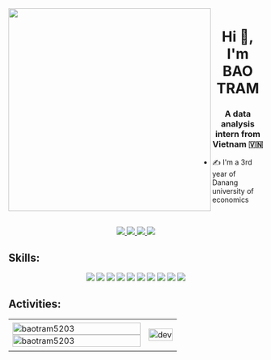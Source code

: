 <img align="left" width="400" src="https://github.githubassets.com/images/modules/profile/profile-first-repo.svg">
<h1 align="center">Hi 👋, I'm BAO TRAM</h1>
<p align="center">
  <h3 align="center">A data analysis intern from Vietnam 🇻🇳 </h3>
</p>


- ✍ I'm a 3rd year of Danang university of economics

<br />

<p align="center">
  <a href="[https://linkedin.com/in/tien-nhm](https://www.linkedin.com/in/tram-nguyen-bao-0b6748222)" target="_blank">
    <img src="https://img.icons8.com/fluent/48/000000/linkedin.png"/>
  </a>
  <a href="https://www.facebook.com/tram.nguyenbao.5203" alt="Facebook">
    <img src="https://img.icons8.com/fluent/48/000000/facebook-new.png" target="_blank" />
  </a> 
  <a href="https://github.com/baotram5203" alt="Github">
    <img src="https://img.icons8.com/fluent/48/000000/github.png"/>
  </a> 
  <a href="mailto:tramnguyenbao5203@gmail.com" alt="Email">
    <img src="https://img.icons8.com/fluent/48/000000/mailing.png"/> 
  </a>
</p>

## Skills:
<p align="center">
  <img src="https://img.icons8.com/color/48/000000/microsoft-sql-server.png"/>
  <img src="https://img.icons8.com/color/48/000000/mysql-logo.png"/>
  <img src="https://img.icons8.com/icon/13441/python"/>
  <img src="https://img.icons8.com/icon/Fycm8TUhWmFU/c-sharp-logo"/>
  <img src="https://img.icons8.com/color/48/000000/git.png"/>
  <img src="https://img.icons8.com/color/48/000000/github-2.png"/>
  <img src="https://img.icons8.com/color/48/000000/visual-studio-code-2019.png"/>
  <img  src="https://img.icons8.com/icon/20909/html-5"/>
  <img src="https://img.icons8.com/icon/21278/css3"/>
  <img src="https://icons8.com/icon/48/000000/figma">
</p>

## Activities:

<table style="width:100%;">
  <tr>
    <td>
      <img src="https://github-readme-stats.vercel.app/api/top-langs/?username=baotram5203&bg_color=FFFFFF00&text_color=179fa3&layout=compact&hide=CSS&langs_count=10&custom_title=Top%20ngôn%20ngữ%20được%20dùng" alt="baotram5203" width="100%"/>
      <img src="https://github-readme-stats.vercel.app/api?username=baotram5203&bg_color=FFFFFF00&text_color=179fa3&show_icons=true&count_private=true&include_all_commits=true&custom_title=Hoạt%20động%20trên%20Github" alt="baotram5203" width="100%"/>
    </td>
    <td>
      <p align="center"> 
        <img src="https://cdn.dribbble.com/users/1059583/screenshots/4171367/coding-freak.gif" alt="dev" width="100%"/>
      </p>
    </td>
  </tr>
</table>
